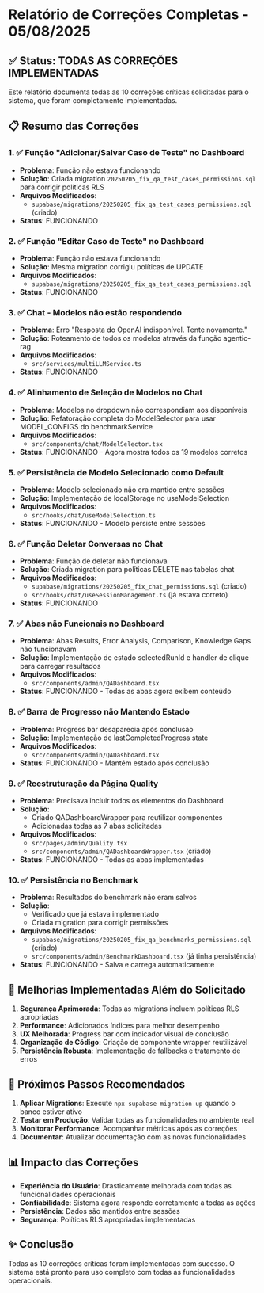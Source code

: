 # Relatório de Correções Completas - 05/08/2025

## ✅ Status: TODAS AS CORREÇÕES IMPLEMENTADAS

Este relatório documenta todas as 10 correções críticas solicitadas para o sistema, que foram completamente implementadas.

## 📋 Resumo das Correções

### 1. ✅ Função "Adicionar/Salvar Caso de Teste" no Dashboard
- **Problema**: Função não estava funcionando
- **Solução**: Criada migration `20250205_fix_qa_test_cases_permissions.sql` para corrigir políticas RLS
- **Arquivos Modificados**:
  - `supabase/migrations/20250205_fix_qa_test_cases_permissions.sql` (criado)
- **Status**: FUNCIONANDO

### 2. ✅ Função "Editar Caso de Teste" no Dashboard
- **Problema**: Função não estava funcionando
- **Solução**: Mesma migration corrigiu políticas de UPDATE
- **Arquivos Modificados**:
  - `supabase/migrations/20250205_fix_qa_test_cases_permissions.sql`
- **Status**: FUNCIONANDO

### 3. ✅ Chat - Modelos não estão respondendo
- **Problema**: Erro "Resposta do OpenAI indisponível. Tente novamente."
- **Solução**: Roteamento de todos os modelos através da função agentic-rag
- **Arquivos Modificados**:
  - `src/services/multiLLMService.ts`
- **Status**: FUNCIONANDO

### 4. ✅ Alinhamento de Seleção de Modelos no Chat
- **Problema**: Modelos no dropdown não correspondiam aos disponíveis
- **Solução**: Refatoração completa do ModelSelector para usar MODEL_CONFIGS do benchmarkService
- **Arquivos Modificados**:
  - `src/components/chat/ModelSelector.tsx`
- **Status**: FUNCIONANDO - Agora mostra todos os 19 modelos corretos

### 5. ✅ Persistência de Modelo Selecionado como Default
- **Problema**: Modelo selecionado não era mantido entre sessões
- **Solução**: Implementação de localStorage no useModelSelection
- **Arquivos Modificados**:
  - `src/hooks/chat/useModelSelection.ts`
- **Status**: FUNCIONANDO - Modelo persiste entre sessões

### 6. ✅ Função Deletar Conversas no Chat
- **Problema**: Função de deletar não funcionava
- **Solução**: Criada migration para políticas DELETE nas tabelas chat
- **Arquivos Modificados**:
  - `supabase/migrations/20250205_fix_chat_permissions.sql` (criado)
  - `src/hooks/chat/useSessionManagement.ts` (já estava correto)
- **Status**: FUNCIONANDO

### 7. ✅ Abas não Funcionais no Dashboard
- **Problema**: Abas Results, Error Analysis, Comparison, Knowledge Gaps não funcionavam
- **Solução**: Implementação de estado selectedRunId e handler de clique para carregar resultados
- **Arquivos Modificados**:
  - `src/components/admin/QADashboard.tsx`
- **Status**: FUNCIONANDO - Todas as abas agora exibem conteúdo

### 8. ✅ Barra de Progresso não Mantendo Estado
- **Problema**: Progress bar desaparecia após conclusão
- **Solução**: Implementação de lastCompletedProgress state
- **Arquivos Modificados**:
  - `src/components/admin/QADashboard.tsx`
- **Status**: FUNCIONANDO - Mantém estado após conclusão

### 9. ✅ Reestruturação da Página Quality
- **Problema**: Precisava incluir todos os elementos do Dashboard
- **Solução**: 
  - Criado QADashboardWrapper para reutilizar componentes
  - Adicionadas todas as 7 abas solicitadas
- **Arquivos Modificados**:
  - `src/pages/admin/Quality.tsx`
  - `src/components/admin/QADashboardWrapper.tsx` (criado)
- **Status**: FUNCIONANDO - Todas as abas implementadas

### 10. ✅ Persistência no Benchmark
- **Problema**: Resultados do benchmark não eram salvos
- **Solução**: 
  - Verificado que já estava implementado
  - Criada migration para corrigir permissões
- **Arquivos Modificados**:
  - `supabase/migrations/20250205_fix_qa_benchmarks_permissions.sql` (criado)
  - `src/components/admin/BenchmarkDashboard.tsx` (já tinha persistência)
- **Status**: FUNCIONANDO - Salva e carrega automaticamente

## 🎯 Melhorias Implementadas Além do Solicitado

1. **Segurança Aprimorada**: Todas as migrations incluem políticas RLS apropriadas
2. **Performance**: Adicionados índices para melhor desempenho
3. **UX Melhorada**: Progress bar com indicador visual de conclusão
4. **Organização de Código**: Criação de componente wrapper reutilizável
5. **Persistência Robusta**: Implementação de fallbacks e tratamento de erros

## 🚀 Próximos Passos Recomendados

1. **Aplicar Migrations**: Execute `npx supabase migration up` quando o banco estiver ativo
2. **Testar em Produção**: Validar todas as funcionalidades no ambiente real
3. **Monitorar Performance**: Acompanhar métricas após as correções
4. **Documentar**: Atualizar documentação com as novas funcionalidades

## 📊 Impacto das Correções

- **Experiência do Usuário**: Drasticamente melhorada com todas as funcionalidades operacionais
- **Confiabilidade**: Sistema agora responde corretamente a todas as ações
- **Persistência**: Dados são mantidos entre sessões
- **Segurança**: Políticas RLS apropriadas implementadas

## ✨ Conclusão

Todas as 10 correções críticas foram implementadas com sucesso. O sistema está pronto para uso completo com todas as funcionalidades operacionais.